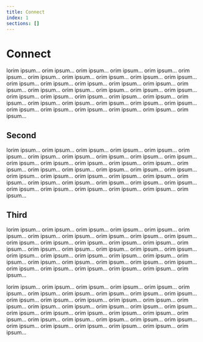 ```yaml
---
title: Connect
index: 1
sections: []
---
```


# Connect

lorim ipsum... orim ipsum... orim ipsum... orim ipsum... orim ipsum... orim ipsum... orim ipsum... orim ipsum... orim ipsum... orim ipsum... orim ipsum... orim ipsum... orim ipsum... orim ipsum... orim ipsum... orim ipsum... orim ipsum... orim ipsum... orim ipsum... orim ipsum... orim ipsum... orim ipsum... orim ipsum... orim ipsum... orim ipsum... orim ipsum... orim ipsum... orim ipsum... orim ipsum... orim ipsum... orim ipsum... orim ipsum... orim ipsum... orim ipsum... orim ipsum... orim ipsum... orim ipsum... orim ipsum... orim ipsum...

## Second

lorim ipsum... orim ipsum... orim ipsum... orim ipsum... orim ipsum... orim ipsum... orim ipsum... orim ipsum... orim ipsum... orim ipsum... orim ipsum... orim ipsum... orim ipsum... orim ipsum... orim ipsum... orim ipsum... orim ipsum... orim ipsum... orim ipsum... orim ipsum... orim ipsum... orim ipsum... orim ipsum... orim ipsum... orim ipsum... orim ipsum... orim ipsum... orim ipsum... orim ipsum... orim ipsum... orim ipsum... orim ipsum... orim ipsum... orim ipsum... orim ipsum... orim ipsum... orim ipsum... orim ipsum... orim ipsum...

## Third

lorim ipsum... orim ipsum... orim ipsum... orim ipsum... orim ipsum... orim ipsum... orim ipsum... orim ipsum... orim ipsum... orim ipsum... orim ipsum... orim ipsum... orim ipsum... orim ipsum... orim ipsum... orim ipsum... orim ipsum... orim ipsum... orim ipsum... orim ipsum... orim ipsum... orim ipsum... orim ipsum... orim ipsum... orim ipsum... orim ipsum... orim ipsum... orim ipsum... orim ipsum... orim ipsum... orim ipsum... orim ipsum... orim ipsum... orim ipsum... orim ipsum... orim ipsum... orim ipsum... orim ipsum... orim ipsum...

lorim ipsum... orim ipsum... orim ipsum... orim ipsum... orim ipsum... orim ipsum... orim ipsum... orim ipsum... orim ipsum... orim ipsum... orim ipsum... orim ipsum... orim ipsum... orim ipsum... orim ipsum... orim ipsum... orim ipsum... orim ipsum... orim ipsum... orim ipsum... orim ipsum... orim ipsum... orim ipsum... orim ipsum... orim ipsum... orim ipsum... orim ipsum... orim ipsum... orim ipsum... orim ipsum... orim ipsum... orim ipsum... orim ipsum... orim ipsum... orim ipsum... orim ipsum... orim ipsum... orim ipsum... orim ipsum...
